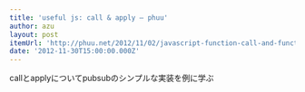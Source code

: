 ```yaml
---
title: 'useful js: call & apply — phuu'
author: azu
layout: post
itemUrl: 'http://phuu.net/2012/11/02/javascript-function-call-and-function-apply.html'
date: '2012-11-30T15:00:00.000Z'
---
```

callとapplyについてpubsubのシンプルな実装を例に学ぶ
